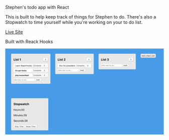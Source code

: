 Stephen's todo app with React

This is built to help keep track of things for Stephen to do.
There's also a Stopwatch to time yourself while you're working on your to do list.

[Live Site](https://stephenli305.github.io/react-to-do/)

Built with Reack Hooks

![](/ToDo.png)
